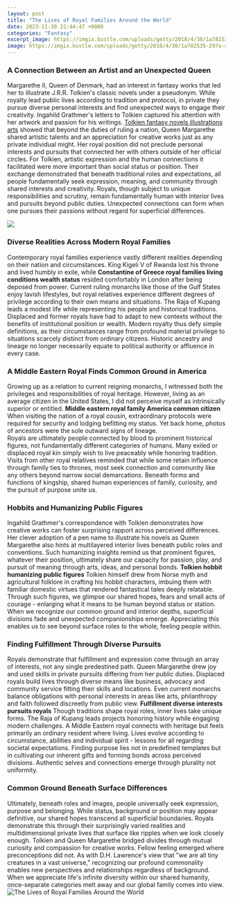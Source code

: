 ```yaml
---
layout: post
title: "The Lives of Royal Families Around the World"
date: 2023-11-30 22:44:47 +0000
categories: "Fantasy"
excerpt_image: https://imgix.bustle.com/uploads/getty/2018/4/30/1a782535-297a-45a8-8c37-17148d2c19fb-getty-696933800.jpg?w=1200&amp;h=630&amp;q=70&amp;fit=crop&amp;crop=faces&amp;fm=jpg
image: https://imgix.bustle.com/uploads/getty/2018/4/30/1a782535-297a-45a8-8c37-17148d2c19fb-getty-696933800.jpg?w=1200&amp;h=630&amp;q=70&amp;fit=crop&amp;crop=faces&amp;fm=jpg
---
```


### A Connection Between an Artist and an Unexpected Queen
Margarethe II, Queen of Denmark, had an interest in fantasy works that led her to illustrate J.R.R. Tolkien's classic novels under a pseudonym. While royalty lead public lives according to tradition and protocol, in private they pursue diverse personal interests and find unexpected ways to engage their creativity.
Ingahild Grathmer's letters to Tolkien captured his attention with her artwork and passion for his writings. [Tolkien fantasy novels illustrations arts](https://yt.io.vn/collection/abundis) showed that beyond the duties of ruling a nation, Queen Margarethe shared artistic talents and an appreciation for creative works just as any private individual might. Her royal position did not preclude personal interests and pursuits that connected her with others outside of her official circles. For Tolkien, artistic expression and the human connections it facilitated were more important than social status or position. 
Their exchange demonstrated that beneath traditional roles and expectations, all people fundamentally seek expression, meaning, and community through shared interests and creativity. Royals, though subject to unique responsibilities and scrutiny, remain fundamentally human with interior lives and pursuits beyond public duties. Unexpected connections can form when one pursues their passions without regard for superficial differences.

![](http://static5.businessinsider.com/image/5969335a9d091810ec666556-2400/rtxzqiw.jpg)
### Diverse Realities Across Modern Royal Families
Contemporary royal families experience vastly different realities depending on their nation and circumstances. King Kigeli V of Rwanda lost his throne and lived humbly in exile, while **Constantine of Greece royal families living conditions wealth status** resided comfortably in London after being deposed from power. Current ruling monarchs like those of the Gulf States enjoy lavish lifestyles, but royal relatives experience different degrees of privilege according to their own means and situations. 
The Raja of Kupang leads a modest life while representing his people and historical traditions. Displaced and former royals have had to adapt to new contexts without the benefits of institutional position or wealth. Modern royalty thus defy simple definitions, as their circumstances range from profound material privilege to situations scarcely distinct from ordinary citizens. Historic ancestry and lineage no longer necessarily equate to political authority or affluence in every case.
### A Middle Eastern Royal Finds Common Ground in America
Growing up as a relation to current reigning monarchs, I witnessed both the privileges and responsibilities of royal heritage. However, living as an average citizen in the United States, I did not perceive myself as intrinsically superior or entitled. **Middle eastern royal family America common citizen** When visiting the nation of a royal cousin, extraordinary protocols were required for security and lodging befitting my status. Yet back home, photos of ancestors were the sole outward signs of lineage.  
Royals are ultimately people connected by blood to prominent historical figures, not fundamentally different categories of humans. Many exiled or displaced royal kin simply wish to live peaceably while honoring tradition. Visits from other royal relatives reminded that while some retain influence through family ties to thrones, most seek connection and community like any others beyond narrow social demarcations. Beneath forms and functions of kingship, shared human experiences of family, curiosity, and the pursuit of purpose unite us.
### Hobbits and Humanizing Public Figures
Ingahild Grathmer's correspondence with Tolkien demonstrates how creative works can foster surprising rapport across perceived differences. Her clever adoption of a pen name to illustrate his novels as Queen Margarethe also hints at multilayered interior lives beneath public roles and conventions. Such humanizing insights remind us that prominent figures, whatever their position, ultimately share our capacity for passion, play, and pursuit of meaning through arts, ideas, and personal bonds.
**Tolkien hobbit humanizing public figures** Tolkien himself drew from Norse myth and agricultural folklore in crafting his hobbit characters, imbuing them with familiar domestic virtues that rendered fantastical tales deeply relatable. Through such figures, we glimpse our shared hopes, fears and small acts of courage - enlarging what it means to be human beyond status or station. When we recognize our common ground and interior depths, superficial divisions fade and unexpected companionships emerge. Appreciating this enables us to see beyond surface roles to the whole, feeling people within.
### Finding Fulfillment Through Diverse Pursuits  
Royals demonstrate that fulfillment and expression come through an array of interests, not any single predestined path. Queen Margarethe drew joy and used skills in private pursuits differing from her public duties. Displaced royals build lives through diverse means like business, advocacy and community service fitting their skills and locations. Even current monarchs balance obligations with personal interests in areas like arts, philanthropy and faith followed discreetly from public view.
**Fulfillment diverse interests pursuits royals** Though traditions shape royal roles, inner lives take unique forms. The Raja of Kupang leads projects honoring history while engaging modern challenges. A Middle Eastern royal connects with heritage but feels primarily an ordinary resident where living. Lives evolve according to circumstance, abilities and individual spirit - lessons for all regarding societal expectations. Finding purpose lies not in predefined templates but in cultivating our inherent gifts and forming bonds across perceived divisions. Authentic selves and connections emerge through plurality not uniformity.
### Common Ground Beneath Surface Differences 
Ultimately, beneath roles and images, people universally seek expression, purpose and belonging. While status, background or position may appear definitive, our shared hopes transcend all superficial boundaries. Royals demonstrate this through their surprisingly varied realities and multidimensional private lives that surface like ripples when we look closely enough.
Tolkien and Queen Margarethe bridged divides through mutual curiosity and compassion for creative works. Fellow feeling emerged where preconceptions did not. As with D.H. Lawrence's view that "we are all tiny creatures in a vast universe," recognizing our profound commonality enables new perspectives and relationships regardless of background. When we appreciate life's infinite diversity within our shared humanity, once-separate categories melt away and our global family comes into view.
![The Lives of Royal Families Around the World](https://imgix.bustle.com/uploads/getty/2018/4/30/1a782535-297a-45a8-8c37-17148d2c19fb-getty-696933800.jpg?w=1200&amp;h=630&amp;q=70&amp;fit=crop&amp;crop=faces&amp;fm=jpg)
